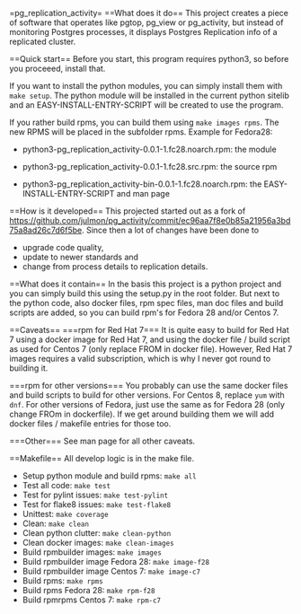 =pg_replication_activity=
==What does it do==
This project creates a piece of software that operates like pgtop, pg_view or
pg_activity, but instead of monitoring Postgres processes, it displays Postgres
Replication info of a replicated cluster.

==Quick start==
Before you start, this program requires python3, so before you proceeed,
install that.

If you want to install the python modules, you can simply install them with
`make setup`. The python module will be installed in the current python sitelib
and an EASY-INSTALL-ENTRY-SCRIPT will be created to use the program.

If you rather build rpms, you can build them using `make images rpms`. The new
RPMS will be placed in the subfolder rpms. Example for Fedora28:

* python3-pg_replication_activity-0.0.1-1.fc28.noarch.rpm: the module

* python3-pg_replication_activity-0.0.1-1.fc28.src.rpm: the source rpm

* python3-pg_replication_activity-bin-0.0.1-1.fc28.noarch.rpm: the
EASY-INSTALL-ENTRY-SCRIPT and man page

==How is it developed==
This projected started out as a fork of
https://github.com/julmon/pg_activity/commit/ec96aa7f8e0b85a21956a3bd75a8ad26c7d6f5be.
Since then a lot of changes have been done to
* upgrade code quality,
* update to newer standards and
* change from process details to replication details.

==What does it contain==
In the basis this project is a python project and you can simply build this
using the setup.py in the root folder. But next to the python code, also docker
files, rpm spec files, man doc files and build scripts are added, so you can
build rpm's for Fedora 28 and/or Centos 7.

==Caveats==
===rpm for Red Hat 7===
It is quite easy to build for Red Hat 7 using a docker image for Red Hat 7, and
using the docker file / build script as used for Centos 7 (only replace FROM in
docker file). However, Red Hat 7 images requires a valid subscription, which is
why I never got round to building it.

===rpm for other versions===
You probably can use the same docker files and build scripts to build for other
versions. For Centos 8, replace `yum` with `dnf`. For other versions of Fedora,
just use the same as for Fedora 28 (only change FROm in dockerfile).
If we get around building them we will add docker files / makefile entries for
those too.

===Other===
See man page for all other caveats.

==Makefile==
All develop logic is in the make file.
* Setup python module and build rpms: `make all`
* Test all code: `make test`
 * Test for pylint issues: `make test-pylint`
 * Test for flake8 issues: `make test-flake8`
 * Unittest: `make coverage`
* Clean: `make clean`
 * Clean python clutter: `make clean-python`
 * Clean docker images: `make clean-images`
* Build rpmbuilder images: `make images`
 * Build rpmbuilder image Fedora 28: `make image-f28`
 * Build rpmbuilder image Centos 7: `make image-c7`
* Build rpms: `make rpms`
 * Build rpms Fedora 28: `make rpm-f28`
 * Build rpmrpms Centos 7: `make rpm-c7`
